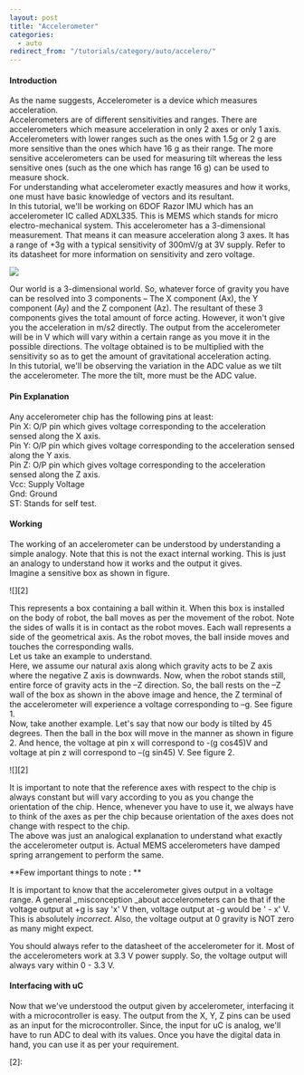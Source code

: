 ```yaml
---
layout: post
title: "Accelerometer"
categories:
  - auto
redirect_from: "/tutorials/category/auto/accelero/"
---
```


#### Introduction

As the name suggests, Accelerometer is a device which measures acceleration.  
Accelerometers are of different sensitivities and ranges. There are accelerometers which measure acceleration in only 2 axes or only 1 axis. Accelerometers with lower ranges such as the ones with 1.5g or 2 g are more sensitive than the ones which have 16 g as their range. The more sensitive accelerometers can be used for measuring tilt whereas the less sensitive ones (such as the one which has range 16 g) can be used to measure shock.  
For understanding what accelerometer exactly measures and how it works, one must have basic knowledge of vectors and its resultant.  
In this tutorial, we'll be working on 6DOF Razor IMU which has an accelerometer IC called ADXL335. This is MEMS which stands for micro electro-mechanical system. This accelerometer has a 3-dimensional measurement. That means it can measure acceleration along 3 axes. It has a range of +3g with a typical sensitivity of 300mV/g at 3V supply. Refer to its datasheet for more information on sensitivity and zero voltage.

![][1]

  
Our world is a 3-dimensional world. So, whatever force of gravity you have can be resolved into 3 components – The X component (Ax), the Y component (Ay) and the Z component (Az). The resultant of these 3 components gives the total amount of force acting. However, it won't give you the acceleration in m/s2 directly. The output from the accelerometer will be in V which will vary within a certain range as you move it in the possible directions. The voltage obtained is to be multiplied with the sensitivity so as to get the amount of gravitational acceleration acting.  
In this tutorial, we'll be observing the variation in the ADC value as we tilt the accelerometer. The more the tilt, more must be the ADC value.

#### Pin Explanation

Any accelerometer chip has the following pins at least:  
Pin X: O/P pin which gives voltage corresponding to the acceleration sensed along the X axis.  
Pin Y: O/P pin which gives voltage corresponding to the acceleration sensed along the Y axis.  
Pin Z: O/P pin which gives voltage corresponding to the acceleration sensed along the Z axis.  
Vcc: Supply Voltage  
Gnd: Ground  
ST: Stands for self test.

#### Working

The working of an accelerometer can be understood by understanding a simple analogy. Note that this is not the exact internal working. This is just an analogy to understand how it works and the output it gives.  
Imagine a sensitive box as shown in figure.

![][2]

This represents a box containing a ball within it. When this box is installed on the body of robot, the ball moves as per the movement of the robot. Note the sides of walls it is in contact as the robot moves. Each wall represents a side of the geometrical axis. As the robot moves, the ball inside moves and touches the corresponding walls.  
Let us take an example to understand.  
Here, we assume our natural axis along which gravity acts to be Z axis where the negative Z axis is downwards. Now, when the robot stands still, entire force of gravity acts in the –Z direction. So, the ball rests on the –Z wall of the box as shown in the above image and hence, the Z terminal of the accelerometer will experience a voltage corresponding to –g. See figure 1.  
Now, take another example. Let's say that now our body is tilted by 45 degrees. Then the ball in the box will move in the manner as shown in figure 2. And hence, the voltage at pin x will correspond to -(g cos45)V and voltage at pin z will correspond to –(g sin45) V. See figure 2.

![][2]

It is important to note that the reference axes with respect to the chip is always constant but will vary according to you as you change the orientation of the chip. Hence, whenever you have to use it, we always have to think of the axes as per the chip because orientation of the axes does not change with respect to the chip.  
The above was just an analogical explanation to understand what exactly the accelerometer output is. Actual MEMS accelerometers have damped spring arrangement to perform the same.

**Few important things to note : **

It is important to know that the accelerometer gives output in a voltage range. A general _misconception _about accelerometers can be that if the voltage output at +g is say 'x' V then, voltage output at -g would be ' - x' V. This is absolutely _incorrect_. Also, the voltage output at 0 gravity is NOT zero as many might expect.

You should always refer to the datasheet of the accelerometer for it. Most of the accelerometers work at 3.3 V power supply. So, the voltage output will always vary within 0 - 3.3 V.

#### Interfacing with uC

Now that we've understood the output given by accelerometer, interfacing it with a microcontroller is easy. The output from the X, Y, Z pins can be used as an input for the microcontroller. Since, the input for uC is analog, we'll have to run ADC to deal with its values. Once you have the digital data in hand, you can use it as per your requirement.

[1]: http://robotix.in/uploads/15.png
[2]:
